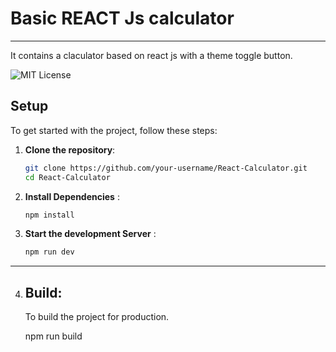 # Basic REACT Js calculator
---
It contains a claculator based on react js with a theme toggle button.

![MIT License](https://img.shields.io/badge/license-MIT-blue.svg)

## Setup

To get started with the project, follow these steps:

1. **Clone the repository**:

   ```bash
   git clone https://github.com/your-username/React-Calculator.git
   cd React-Calculator
   ````

2. **Install Dependencies** :
    ```bash
    npm install 
    ```

3. **Start the development Server** :
    ```bash
    npm run dev 
    ```
 ---


4. ## **Build**:
    To build the project for production.

    npm run build
    